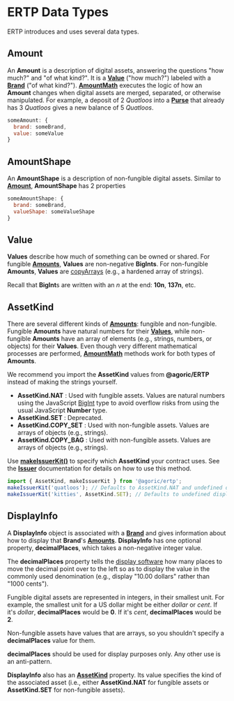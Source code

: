 # ERTP Data Types

ERTP introduces and uses several data types.

## Amount

An **Amount** is a description of digital assets, answering the 
questions "how much?" and "of what kind?". It is a **[Value](#value)** ("how much?") 
labeled with a **[Brand](./brand.md)** ("of what kind?"). **[AmountMath](./amount-math.md)** executes the logic 
of how an **Amount** changes when digital assets are merged, separated, or 
otherwise manipulated. For example, a deposit of 2 *Quatloos* into a **[Purse](./purse.md)** 
that already has 3 *Quatloos* gives a new balance of 5 *Quatloos*. 

```js
someAmount: {
  brand: someBrand,
  value: someValue
}
```

## AmountShape

An **AmountShape** is a description of non-fungible digital assets. Similar to **[Amount](#amount)**, **AmountShape** has 2 properties

```js
someAmountShape: {
  brand: someBrand,
  valueShape: someValueShape
}
```

## Value

**Values** describe how much of something can be owned or shared.
For fungible **[Amounts](#amount)**, **Values** are non-negative **BigInts**.
For non-fungible **Amounts**, **Values** are [copyArrays](/guides/js-programming/far.md#passstyleof-api)
(e.g., a hardened array of strings).

Recall that **BigInt**s are written with an *n* at the end: **10n**, **137n**, etc.

## AssetKind

There are several different kinds of **[Amounts](#amount)**: fungible and non-fungible. Fungible 
**Amounts** have natural numbers for their **[Values](#value)**, while non-fungible **Amounts** have
an array of elements (e.g., strings, numbers, or objects) for their **Values**. Even though
very different mathematical processes are performed, **[AmountMath](./amount-math.md)** methods work for
both types of **Amounts**.

We recommend you import the **AssetKind** values from **@agoric/ERTP** instead of making the 
strings yourself. 
- **AssetKind.NAT** : Used with fungible assets. Values are natural numbers using the JavaScript  [BigInt](https://developer.mozilla.org/en-US/docs/Web/JavaScript/Reference/Global_Objects/BigInt) type to avoid overflow risks from using the usual JavaScript **Number** type.
- **AssetKind.SET** : Deprecated.
- **AssetKind.COPY_SET** : Used with non-fungible assets. Values are arrays of objects (e.g., strings).
- **AssetKind.COPY_BAG** : Used with non-fungible assets. Values are arrays of objects (e.g., strings).

Use **[makeIssuerKit()](./issuer.md#makeissuerkit-allegedname-assetkind?-displayinfo?-optShutdownWithFailure?-elementShape)** to specify which **AssetKind** 
your contract uses. See the **[Issuer](./issuer.md)** documentation for details on how to use this method.

```js
import { AssetKind, makeIssuerKit } from '@agoric/ertp';
makeIssuerKit('quatloos'); // Defaults to AssetKind.NAT and undefined displayInfo
makeIssuerKit('kitties', AssetKind.SET); // Defaults to undefined displayInfo
```

## DisplayInfo

A **DisplayInfo** object is associated with a **[Brand](./brand.md)** and gives information about how
to display that **Brand**'s **[Amounts](#amount)**. **DisplayInfo** has one optional property,
**decimalPlaces**, which takes a non-negative integer value.

The **decimalPlaces** property tells the [display software](https://github.com/Agoric/agoric-sdk/tree/HEAD/packages/ui-components)
how many places to move the decimal point over to the left so as to display the value
in the commonly used denomination (e.g., display "10.00 dollars" rather than "1000 cents"). 

Fungible digital assets are represented in integers, in their smallest unit.
For example, the smallest unit for a US dollar might be either *dollar* or *cent*. If it's *dollar*, **decimalPlaces** would be **0**. If it's *cent*, **decimalPlaces**
would be **2**. 

Non-fungible assets have values that are arrays, so you shouldn't specify a **decimalPlaces** value
for them. 

**decimalPlaces** should be used for display purposes only. Any
other use is an anti-pattern.

**DisplayInfo** also has an **[AssetKind](#assetkind)** property. Its value specifies the kind of the associated asset (i.e., either
**AssetKind.NAT** for fungible assets or **AssetKind.SET** for non-fungible assets).




